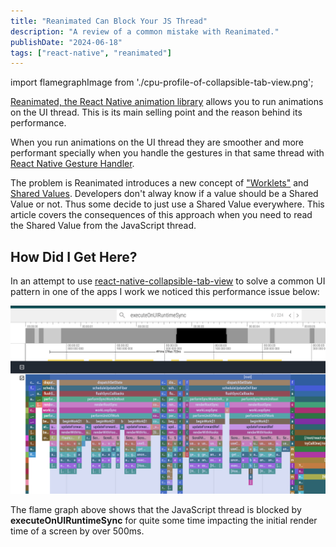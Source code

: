 ```yaml
---
title: "Reanimated Can Block Your JS Thread"
description: "A review of a common mistake with Reanimated."
publishDate: "2024-06-18"
tags: ["react-native", "reanimated"]
---
```


import flamegraphImage from './cpu-profile-of-collapsible-tab-view.png';

[Reanimated, the React Native animation
library](https://docs.swmansion.com/react-native-reanimated/) allows you to run
animations on the UI thread. This is its main selling point and the reason
behind its performance.

When you run animations on the UI thread they are smoother and more performant
specially when you handle the gestures in that same thread with [React Native Gesture
Handler](https://docs.swmansion.com/react-native-gesture-handler/docs/).

The problem is Reanimated introduces a new concept of ["Worklets"](https://docs.swmansion.com/react-native-reanimated/docs/fundamentals/glossary#worklet) and [Shared
Values](https://docs.swmansion.com/react-native-reanimated/docs/fundamentals/glossary#shared-value). Developers don't alway know if a value should be a Shared Value or not.
Thus some decide to just use a Shared Value everywhere. This article covers the
consequences of this approach when you need to read the Shared Value from the
JavaScript thread.

## How Did I Get Here?

In an attempt to use
[react-native-collapsible-tab-view](https://github.com/PedroBern/react-native-collapsible-tab-view)
to solve a common UI pattern in one of the apps I work we noticed this
performance issue below:

![FlameGraph](./cpu-profile-of-collapsible-tab-view.png)

The flame graph above shows that the JavaScript thread is blocked by **executeOnUIRuntimeSync**
for quite some time impacting the initial render time of a screen by over 500ms.


